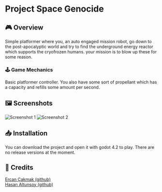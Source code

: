 # Project Space Genocide

## 🎮 Overview

Simple platformer where you, an auto engaged mission robot, go down to the post-apocalyptic world and try to find the underground energy reactor which supports the cryofrozen humans. your mission is to blow up these for some reason.

### 🕹️ Game Mechanics
Basic platformer controller. You also have some sort of propellant which has a capacity and refills some amount per second.

## 🖼️ Screenshots
![Screenshot 1](Screenshots/screenshot1.png)
![Screenshot 2](Screenshots/screenshot2.png)

## 📥 Installation
You can download the project and open it with godot 4.2 to play. There are no release versions at the moment.

## 🙌 Credits
[Ercan Çakmak (github)](https://github.com/clod44) \
[Hasan Altunsoy (github)](https://github.com/haltunsoy)
